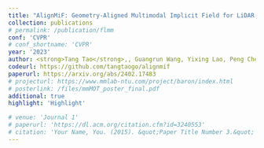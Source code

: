 ```yaml
---
title: "AlignMiF: Geometry-Aligned Multimodal Implicit Field for LiDAR-Camera Joint Synthesis"
collection: publications
# permalink: /publication/flmm
conf: 'CVPR'
# conf_shortname: 'CVPR'
year: '2023'
author: <strong>Tang Tao</strong>,, Guangrun Wang, Yixing Lao, Peng Chen, Jie Liu, Liang Lin, Kaicheng Yu, Xiaodan Liang
codeurl: https://github.com/tangtaogo/alignmif
paperurl: https://arxiv.org/abs/2402.17483
# projecturl: https://www.mmlab-ntu.com/project/baron/index.html
# posterlink: /files/mmMOT_poster_final.pdf
additional: true
highlight: 'Highlight'

# venue: 'Journal 1'
# paperurl: 'https://dl.acm.org/citation.cfm?id=3240553'
# citation: 'Your Name, You. (2015). &quot;Paper Title Number 3.&quot; <i>Journal 1</i>. 1(3).'
---
```

